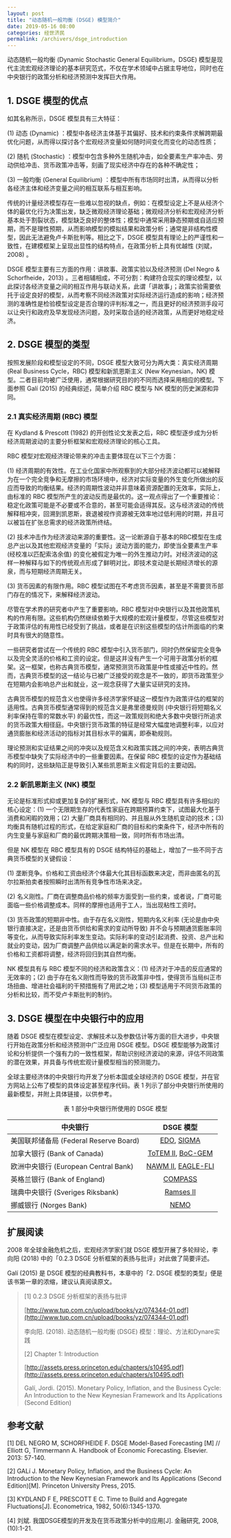 ```yaml
---
layout: post
title: "动态随机一般均衡 (DSGE) 模型简介"
date: 2019-05-16 08:00
categories: 经世济民
permalink: /archivers/dsge_introduction
---
```


动态随机一般均衡 (Dynamic Stochastic General Equilibrium，DSGE) 模型是现代主流宏观经济理论的基本研究范式，不仅在学术领域中占据主导地位，同时也在中央银行的政策分析和经济预测中发挥巨大作用。

## 1. DSGE 模型的优点

如其名称所示，DSGE 模型具有三大特征：

(1) 动态 (Dynamic) ：模型中各经济主体基于其偏好、技术和约束条件求解跨期最优化问题，从而得以探讨各个宏观经济变量如何随时间变化而变化的动态性质；

(2) 随机 (Stochastic) ：模型中包含多种外生随机冲击，如全要素生产率冲击、劳动供给冲击、货币政策冲击等，刻画了现实经济中存在的各种不确定性；

(3) 一般均衡 (General Equilibrium) ：模型中所有市场同时出清，从而得以分析各经济主体和经济变量之间的相互联系与相互影响。

<!--more-->

传统的计量经济模型存在一些难以忽视的缺点，例如：在模型设定上不是从经济个体的最优化行为决策出发，缺乏微观经济理论基础；微观经济分析和宏观经济分析基本处于割裂状态，模型缺乏良好的整体性；模型中通常采用静态预期或自适应预期，而不是理性预期，从而影响模型的模拟结果和政策分析；通常是非结构性模型，因此无法避免卢卡斯批判等。相比之下，DSGE 模型具有理论上的严谨性和一致性，在建模框架上呈现出显性的结构特点，在政策分析上具有优越性 (刘斌，2008) 。

DSGE 模型主要有三方面的作用：讲故事、政策实验以及经济预测 (Del Negro & Schorfheide，2013) 。三者相辅相成，不可分割：构建符合现实的理论模型，以此探讨各经济变量之间的相互作用与联动关系，此谓「讲故事」；政策实验需要依托于设定良好的模型，从而考察不同经济政策对实际经济运行造成的影响；经济预测的准确性是检验模型设定是否合理的评判标准之一，而且更好的经济预测手段可以让央行和政府及早发现经济问题，及时采取合适的经济政策，从而更好地稳定经济。

## 2. DSGE 模型的类型

按照发展阶段和模型设定的不同，DSGE 模型大致可分为两大类：真实经济周期 (Real Business Cycle，RBC) 模型和新凯恩斯主义 (New Keynesian，NK) 模型。二者目前均被广泛使用，通常根据研究目的的不同而选择采用相应的模型。下面参照 Galí (2015) 的经典综述，简单介绍 RBC 模型与 NK 模型的历史渊源和异同。

### 2.1 真实经济周期 (RBC) 模型

在 Kydland & Prescott (1982) 的开创性论文发表之后，RBC 模型逐步成为分析经济周期波动的主要分析框架和宏观经济理论的核心工具。

RBC 模型对宏观经济理论带来的冲击主要体现在以下三个方面：

(1) 经济周期的有效性。在工业化国家中所观察到的大部分经济波动都可以被解释为在一个完全竞争和无摩擦的市场环境中，经济对实际变量的外生变化所做出的反应而导致的均衡结果。经济的周期性波动并非意味着资源配置的无效率，实际上，由标准的 RBC 模型所产生的波动反而是最优的。这一观点得出了一个重要推论：稳定化政策可能是不必要或不合意的，甚至可能会适得其反。这与经济波动的传统解释相冲突，回溯到凯恩斯，衰退被视作资源被无效率地过低利用的时期，并且可以被旨在扩张总需求的经济政策所终结。

(2) 技术冲击作为经济波动来源的重要性。这一论断源自于基本的RBC模型在生成总产出以及其他宏观经济变量的「实际」波动方面的能力，即使当全要素生产率 (经校准以匹配索洛余值) 的变化被假定为唯一的外生推动力时。对经济波动的这样一种解释与如下的传统观点形成了鲜明对比，即技术变动是长期经济增长的源泉，而与短期经济周期无关。

(3) 货币因素的有限作用。RBC 模型试图在不考虑货币因素，甚至是不需要货币部门存在的情况下，来解释经济波动。

尽管在学术界的研究者中产生了重要影响，RBC 模型对中央银行以及其他政策机构的作用有限。这些机构仍然继续依赖于大规模的宏观计量模型，尽管这些模型对于政策评估的有用性已经受到了挑战，或者是在识别这些模型的估计所面临的约束时具有很大的随意性。

一些研究者尝试在一个传统的 RBC 模型中引入货币部门，同时仍然保留完全竞争以及完全灵活的价格和工资的设定。但是这并没有产生一个可用于政策分析的框架。这一框架，也称古典货币模型，通常预测货币政策是中性或接近中性的。然而，古典货币模型的这一结论与已被广泛接受的观念是不一致的，即货币政策至少在短期内会影响总产出和就业，这一观念获得了大量实证研究的支持。

古典货币模型的规范含义也使得许多经济学家怀疑这一模型作为政策评估的框架的适用性。古典货币模型通常得到的规范含义是弗里德曼规则 (中央银行将短期名义利率保持在零的常数水平) 的最优性，而这一政策规则和绝大多数中央银行所追求的货币政策大相径庭。中央银行货币政策的特征是经常大幅度地调整利率，以应对通货膨胀和经济活动的指标对其目标水平的偏离，即泰勒规则。

理论预测和实证结果之间的冲突以及规范含义和政策实践之间的冲突，表明古典货币模型中缺失了实际经济中的一些重要因素。在保留 RBC 模型的设定作为基础结构的同时，这些缺陷正是导致引入某些凯恩斯主义假定背后的主要动因。

### 2.2 新凯恩斯主义 (NK) 模型

无论是标准形式抑或更加复杂的扩展形式，NK 模型与 RBC 模型具有许多相似的核心设定：(1) 一个无限期生存的代表性家庭在跨期预算约束下，试图最大化基于消费和闲暇的效用；(2) 大量厂商具有相同的、并且服从外生随机变动的技术；(3) 均衡具有随机过程的形式，在给定家庭和厂商的目标和约束条件下，经济中所有的内生变量与家庭和厂商的最优跨期决策相一致，同时所有市场出清。

但是 NK 模型在 RBC 模型具有的 DSGE 结构特征的基础上，增加了一些不同于古典货币模型的关键假设：

(1) 垄断竞争。价格和工资由经济个体最大化其目标函数来决定，而非由匿名的瓦尔拉斯拍卖者按照瞬时出清所有竞争性市场来决定。

(2) 名义刚性。厂商在调整商品价格的频率方面受到一些约束，或者说，厂商可能面临一些价格调整成本。同样的摩擦也适用于工人，当出现粘性工资时。

(3) 货币政策的短期非中性。由于存在名义刚性，短期内名义利率 (无论是由中央银行直接决定，还是由货币供给和需求的变动所导致) 并不会与预期通货膨胀率同等变化，从而导致实际利率发生变动。实际利率的变动引起消费、投资、总产出和就业的变动，因为厂商调整产品供给以满足新的需求水平。但是在长期中，所有的价格和工资都将调整，经济将回归到其自然均衡。

NK 模型具有与 RBC 模型不同的经济和政策含义：(1) 经济对于冲击的反应通常的无效率的；(2) 由于存在名义刚性而导致的货币政策非中性，使得货币当局纠正市场扭曲、增进社会福利的干预措施有了用武之地；(3) 模型适用于不同货币政策的分析和比较，而不受卢卡斯批判的制约。

## 3. DSGE 模型在中央银行中的应用

随着 DSGE 模型在模型设定、求解技术以及参数估计等方面的巨大进步，中央银行开始在政策分析和经济预测中广泛应用 DSGE 模型。DSGE 模型能够为政策讨论和分析提供一个强有力的一致性框架，帮助识别经济波动的来源，评估不同政策的潜在效果，并具备与传统宏观计量模型相当的预测能力。

全球主要经济体的中央银行均开发了分析本国或全球经济的 DSGE 模型，并在官方网站上公布了模型的具体设定甚至程序代码。表 1 列示了部分中央银行所使用的最新模型，并附上具体链接，以供参考。

<center>表 1 部分中央银行所使用的 DSGE 模型</center>

| <center>中央银行</center>	                | DSGE 模型                                 |
|:---------------------------------------- |:-----------------------------------------:|
| 美国联邦储备局 (Federal Reserve Board)	| [EDO][EDO], [SIGMA][SIGMA]                |
| 加拿大银行 (Bank of Canada)	            | [ToTEM II][ToTEM II], [BoC-GEM][BoC-GEM]  |
| 欧洲中央银行 (European Central Bank)	    | [NAWM II][NAWM II], [EAGLE-FLI][NAWM II]  |
| 英格兰银行 (Bank of England)	            | [COMPASS][COMPASS]                        |
| 瑞典中央银行 (Sveriges Riksbank)	        | [Ramses II][Ramses II]                    |
| 挪威银行 (Norges Bank)	                | [NEMO][NEMO]                              |

## 扩展阅读

2008 年全球金融危机之后，宏观经济学家们就 DSGE 模型开展了多轮辩论，李向阳 (2018) 中的「0.2.3 DSGE 分析框架的表扬与批评」对此做了简要评述。

Galí (2015) 是 DSGE 模型的经典教科书，本章中的「2. DSGE 模型的类型」便是该书第一章的浓缩，建议认真阅读原文。

> [1] 0.2.3 DSGE 分析框架的表扬与批评
> 
> [http://www.tup.com.cn/upload/books/yz/074344-01.pdf](http://www.tup.com.cn/upload/books/yz/074344-01.pdf)
> 
> 李向阳. (2018). 动态随机一般均衡 (DSGE) 模型：理论、方法和Dynare实践
>
> [2] Chapter 1: Introduction
> 
> [http://assets.press.princeton.edu/chapters/s10495.pdf](http://assets.press.princeton.edu/chapters/s10495.pdf)
> 
> Galí, Jordi. (2015). Monetary Policy, Inflation, and the Business Cycle: An Introduction to the New Keynesian Framework and Its Applications (Second Edition)

## 参考文献

[1]	DEL NEGRO M, SCHORFHEIDE F. DSGE Model-Based Forecasting [M] // Elliott G, Timmermann A. Handbook of Economic Forecasting. Elsevier. 2013: 57-140.

[2]	GALí J. Monetary Policy, Inflation, and the Business Cycle: An Introduction to the New Keynesian Framework and Its Applications (Second Edition)[M]. Princeton University Press, 2015.

[3]	KYDLAND F E, PRESCOTT E C. Time to Build and Aggregate Fluctuations[J]. Econometrica, 1982, 50(6):1345-1370.

[4]	刘斌. 我国DSGE模型的开发及在货币政策分析中的应用[J]. 金融研究, 2008, (10):1-21.

[EDO]:       https://www.federalreserve.gov/econres/edo-models-about.htm
[SIGMA]:     https://www.federalreserve.gov/pubs/ifdp/2005/835/revision/IFDP835r.pdf
[ToTEM II]:  https://www.bankofcanada.ca/2013/10/technical-report-100
[BoC-GEM]:   https://www.bankofcanada.ca/2007/09/technical-report-no98
[NAWM II]:   https://www.ecb.europa.eu/pub/pdf/scpwps/ecb.wp2200.en.pdf
[EAGLE-FLI]: https://www.ecb.europa.eu/pub/pdf/scpwps/ecbwp1923.en.pdf
[COMPASS]:   https://www.bankofengland.co.uk/working-paper/2013/the-boes-forecasting-platform-compass-maps-ease-and-the-suite-of-models
[Ramses II]: https://www.riksbank.se/en-gb/press-and-published/publications/working-paper-series/occasional-paper-series/occasional-paper-series-no.-12-ramses-ii--model-description
[NEMO]:      https://www.norges-bank.no/en/topics/Monetary-policy/Models-for-monetary-policy-analysis-and-forecasting/NEMO